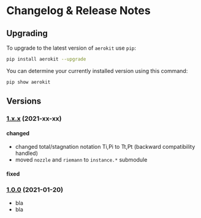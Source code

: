 # Changelog & Release Notes

## Upgrading

To upgrade to the latest version of `aerokit` use `pip`:

```bash
pip install aerokit --upgrade
```

You can determine your currently installed version using this command:

```bash
pip show aerokit
```

## Versions

### [1.x.x](https://pypi.org/project/aerokit/) (2021-xx-xx)

#### changed

- changed total/stagnation notation Ti,Pi to Tt,Pt (backward compatibility handled)
- moved `nozzle` and `riemann` to `instance.*` submodule 

#### fixed



### [1.0.0](https://pypi.org/project/aerokit/) (2021-01-20)

- bla
- bla